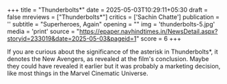 +++
title = "Thunderbolts*"
date = 2025-05-03T10:29:11+05:30
draft = false
mreviews = ["Thunderbolts*"]
critics = ['Sachin Chatte']
publication = ''
subtitle = "Superheroes, Again"
opening = ""
img = 'thunderbolts-5.jpg'
media = 'print'
source = "https://epaper.navhindtimes.in/NewsDetail.aspx?storyid=233019&date=2025-05-03&pageid=1"
score = 6
+++

If you are curious about the significance of the asterisk in Thunderbolts\*, it denotes the New Avengers, as revealed at the film's conclusion. Maybe they could have revealed it earlier but it was probably a marketing decision, like most things in the Marvel Cinematic Universe.
